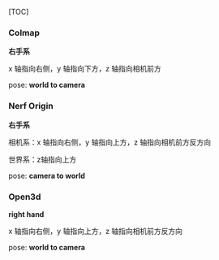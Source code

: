 [TOC]

### Colmap

 **右手系** 

x 轴指向右侧，y 轴指向下方，z 轴指向相机前方

pose: **world to camera**

### Nerf Origin

**右手系**

相机系：x 轴指向右侧，y 轴指向上方，z 轴指向相机前方反方向

世界系：z轴指向上方

pose: **camera to world**

### Open3d

**right hand**

x 轴指向右侧，y 轴指向上方，z 轴指向相机前方反方向

pose: **world to camera**